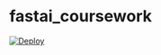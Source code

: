 # fastai_coursework
[![Deploy](https://www.herokucdn.com/deploy/button.svg)](https://fastai-bear.herokuapp.com/)
